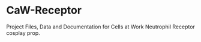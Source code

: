# CaW-Receptor
Project Files, Data and Documentation for Cells at Work Neutrophil Receptor cosplay prop.
